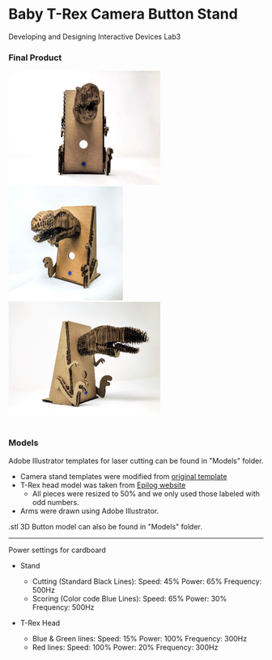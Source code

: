 # Baby T-Rex Camera Button Stand
Developing and Designing Interactive Devices Lab3

### Final Product
<img src="https://github.com/hathaitornr/T-Rex-CameraButtonStand/blob/master/FinalProduct/Trex2.JPG" width="300" height="225"><img src="https://github.com/hathaitornr/T-Rex-CameraButtonStand/blob/master/FinalProduct/Trex1.jpg" width="226" height="225"><img src="https://github.com/hathaitornr/T-Rex-CameraButtonStand/blob/master/FinalProduct/Trex3.JPG" width="300" height="225">
<br/><br/>
### Models
Adobe Illustrator templates for laser cutting can be found in "Models" folder.
* Camera stand templates were modified from [original template](https://github.com/FAR-Lab/Developing-and-Designing-Interactive-Devices/blob/master/CameraButtonStand.svg)
* T-Rex head model was taken from [Epilog website](https://www.epiloglaser.com/resources/sample-club/trex-head-3d-model.htm)
  - All pieces were resized to 50% and we only used those labeled with odd numbers.
* Arms were drawn using Adobe Illustrator.

.stl 3D Button model can also be found in "Models" folder.

---

Power settings for cardboard
* Stand
  - Cutting (Standard Black Lines): Speed: 45% Power: 65% Frequency: 500Hz
  - Scoring (Color code Blue Lines): Speed: 65% Power: 30% Frequency: 500Hz

* T-Rex Head
  - Blue & Green lines: Speed: 15% Power: 100% Frequency: 300Hz
  - Red lines: Speed: 100% Power: 20% Frequency: 300Hz
